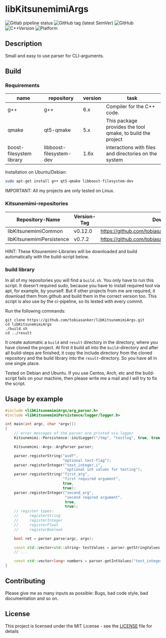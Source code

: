 # libKitsunemimiArgs

![Gitlab pipeline status](https://img.shields.io/gitlab/pipeline/tobiasanker/libKitsunemimiArgs?label=build%20and%20test&style=flat-square)
![GitHub tag (latest SemVer)](https://img.shields.io/github/v/tag/tobiasanker/libKitsunemimiArgs?label=version&style=flat-square)
![GitHub](https://img.shields.io/github/license/tobiasanker/libKitsunemimiArgs?style=flat-square)
![C++Version](https://img.shields.io/badge/c%2B%2B-14-blue?style=flat-square)
![Platform](https://img.shields.io/badge/platform-Linux--x64-lightgrey?style=flat-square)

## Description

Small and easy to use parser for CLI-arguments.

## Build

### Requirements

name | repository | version | task
--- | --- | --- | ---
g++ | g++ | 6.x | Compiler for the C++ code.
qmake | qt5-qmake | 5.x | This package provides the tool qmake, to build the project
boost-filesystem library | libboost-filesystem-dev | 1.6x | interactions with files and directories on the system

Installation on Ubuntu/Debian:

```bash
sudo apt-get install g++ qt5-qmake libboost-filesystem-dev
```

IMPORTANT: All my projects are only tested on Linux. 

### Kitsunemimi-repositories

Repository-Name | Version-Tag | Download-Path
--- | --- | ---
libKitsunemimiCommon | v0.12.0 |  https://github.com/tobiasanker/libKitsunemimiCommon.git
libKitsunemimiPersistence | v0.7.2 | https://github.com/tobiasanker/libKitsunemimiPersistence.git

HINT: These Kitsunemimi-Libraries will be downloaded and build automatically with the build-script below.

### build library

In all of my repositories you will find a `build.sh`. You only have to run this script. It doesn't required sudo, because you have to install required tool via apt, for example, by yourself. But if other projects from me are required, it download them from github and build them in the correct version too. This script is also use by the ci-pipeline, so its tested with every commit.


Run the following commands:

```
git clone https://github.com/tobiasanker/libKitsunemimiArgs.git
cd libKitsunemimiArgs
./build.sh
cd ../result
```

It create automatic a `build` and `result` directory in the directory, where you have cloned the project. At first it build all into the `build`-directory and after all build-steps are finished, it copy the include directory from the cloned repository and the build library into the `result`-directory. So you have all in one single place.

Tested on Debian and Ubuntu. If you use Centos, Arch, etc and the build-script fails on your machine, then please write me a mail and I will try to fix the script.

## Usage by example

```cpp
#include <libKitsunemimiArgs/arg_parser.h>
#include <libKitsunemimiPersistence/logger/logger.h>

int main(int argc, char *argv[])
{
	// error messages of the parser are printed via logger
	Kitsunemimi::Persistence::initLogger("/tmp", "testlog", true, true);

	Kitsunemimi::Args::ArgParser parser;

    parser.registerString("asdf", 
    	                  "optional test-flag");
    parser.registerInteger("test_integer,i", 
    	                   "optional int values for testing");
    parser.registerString("first_arg", 
    	                  "first required argument", 
    	                  true, 
    	                  true);
    parser.registerInteger("second_arg", 
    	                   "second requred argument", 
    	                   true, 
    	                   true);
    // register types:
    //     registerString
    //     registerInteger
    //     registerFloat
    //     registerBoolean

    bool ret = parser.parse(argc, argv);

	const std::vector<std::string> testValues = parser.getStringValues("asdf");
	// ...

	const std::vector<long> numbers = parser.getIntValues("test_integer");
}

```


## Contributing

Please give me as many inputs as possible: Bugs, bad code style, bad documentation and so on.

## License

This project is licensed under the MIT License - see the [LICENSE](LICENSE) file for details
